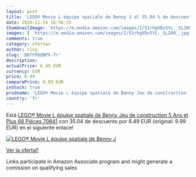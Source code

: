 ```yaml
---
layout: post
title: 'LEGO® Movie L équipe spatiale de Benny J al 35.04 % de descuento'
date: 2020-11-24 16:56:25
thumbnailImage: 'https://m.media-amazon.com/images/I/51rhgVBvSYL._SL200_.jpg'
images: [ 'https://m.media-amazon.com/images/I/51rhgVBvSYL._SL200_.jpg' ]
comments: true
category: ofertas
author: ring
slug: 'B07FP6QNPX-fr'
description:
actualPrice: 6.49 EUR
currency: EUR
price: 6.49
comparePrice: 9.99 EUR
inStock: true
prodname: 'LEGO® Movie L équipe spatiale de Benny Jeu de construction  5 Ans et Plus  68 Pièces 70841'
country: 'fr'
---
```


Está [LEGO® Movie L équipe spatiale de Benny Jeu de construction  5 Ans et Plus  68 Pièces 70841](https://www.amazon.fr/dp/B07FP6QNPX/?tag=tolees0d-21) con 35.04 de descuento por 6.49 EUR (original: 9.99 EUR) en el siguiente enlace!

[![LEGO® Movie L équipe spatiale de Benny J](https://m.media-amazon.com/images/I/51rhgVBvSYL._SL200_.jpg)](https://www.amazon.fr/dp/B07FP6QNPX/?tag=tolees0d-21)

[Ver la oferta!!](https://www.amazon.fr/dp/B07FP6QNPX/?tag=tolees0d-21)

Links participate in Amazon Associate program and might generate a comission on qualifying sales


